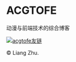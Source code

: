 # ACGTOFE

动漫与前端技术的综合博客

[![acgtofe友链](https://raw.githubusercontent.com/kenanpengyou/kenanpengyou.github.io/master/assets/used-images/site_related/acgtofe_link_tag.gif)](http://acgtofe.com)

© Liang Zhu.